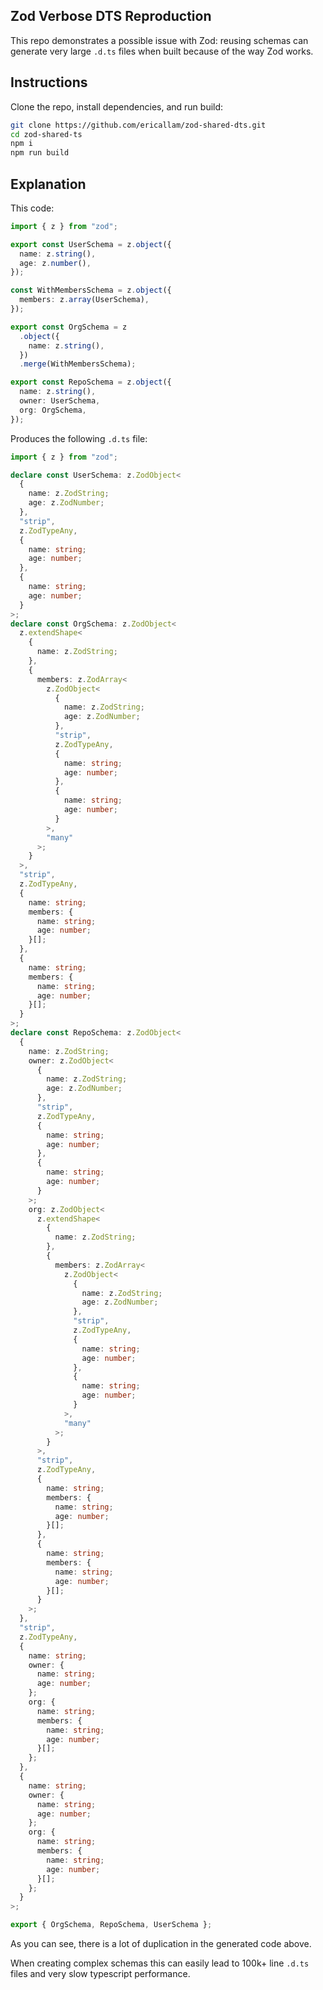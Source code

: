 ## Zod Verbose DTS Reproduction

This repo demonstrates a possible issue with Zod: reusing schemas can generate very large `.d.ts` files when built because of the way Zod works.

## Instructions

Clone the repo, install dependencies, and run build:

```sh
git clone https://github.com/ericallam/zod-shared-dts.git
cd zod-shared-ts
npm i
npm run build
```

## Explanation

This code:

```ts
import { z } from "zod";

export const UserSchema = z.object({
  name: z.string(),
  age: z.number(),
});

const WithMembersSchema = z.object({
  members: z.array(UserSchema),
});

export const OrgSchema = z
  .object({
    name: z.string(),
  })
  .merge(WithMembersSchema);

export const RepoSchema = z.object({
  name: z.string(),
  owner: UserSchema,
  org: OrgSchema,
});
```

Produces the following `.d.ts` file:

```ts
import { z } from "zod";

declare const UserSchema: z.ZodObject<
  {
    name: z.ZodString;
    age: z.ZodNumber;
  },
  "strip",
  z.ZodTypeAny,
  {
    name: string;
    age: number;
  },
  {
    name: string;
    age: number;
  }
>;
declare const OrgSchema: z.ZodObject<
  z.extendShape<
    {
      name: z.ZodString;
    },
    {
      members: z.ZodArray<
        z.ZodObject<
          {
            name: z.ZodString;
            age: z.ZodNumber;
          },
          "strip",
          z.ZodTypeAny,
          {
            name: string;
            age: number;
          },
          {
            name: string;
            age: number;
          }
        >,
        "many"
      >;
    }
  >,
  "strip",
  z.ZodTypeAny,
  {
    name: string;
    members: {
      name: string;
      age: number;
    }[];
  },
  {
    name: string;
    members: {
      name: string;
      age: number;
    }[];
  }
>;
declare const RepoSchema: z.ZodObject<
  {
    name: z.ZodString;
    owner: z.ZodObject<
      {
        name: z.ZodString;
        age: z.ZodNumber;
      },
      "strip",
      z.ZodTypeAny,
      {
        name: string;
        age: number;
      },
      {
        name: string;
        age: number;
      }
    >;
    org: z.ZodObject<
      z.extendShape<
        {
          name: z.ZodString;
        },
        {
          members: z.ZodArray<
            z.ZodObject<
              {
                name: z.ZodString;
                age: z.ZodNumber;
              },
              "strip",
              z.ZodTypeAny,
              {
                name: string;
                age: number;
              },
              {
                name: string;
                age: number;
              }
            >,
            "many"
          >;
        }
      >,
      "strip",
      z.ZodTypeAny,
      {
        name: string;
        members: {
          name: string;
          age: number;
        }[];
      },
      {
        name: string;
        members: {
          name: string;
          age: number;
        }[];
      }
    >;
  },
  "strip",
  z.ZodTypeAny,
  {
    name: string;
    owner: {
      name: string;
      age: number;
    };
    org: {
      name: string;
      members: {
        name: string;
        age: number;
      }[];
    };
  },
  {
    name: string;
    owner: {
      name: string;
      age: number;
    };
    org: {
      name: string;
      members: {
        name: string;
        age: number;
      }[];
    };
  }
>;

export { OrgSchema, RepoSchema, UserSchema };
```

As you can see, there is a lot of duplication in the generated code above.

When creating complex schemas this can easily lead to 100k+ line `.d.ts` files and very slow typescript performance.
